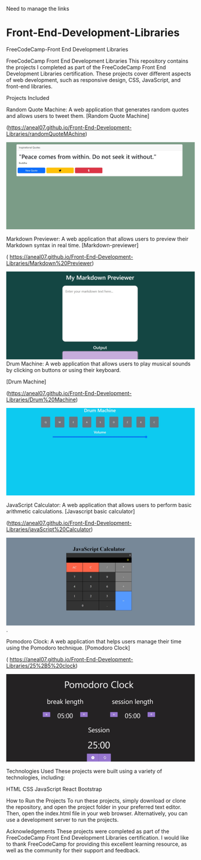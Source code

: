 Need to manage the links

# Front-End-Development-Libraries
 FreeCodeCamp-Front End Development Libraries

 FreeCodeCamp Front End Development Libraries
This repository contains the projects I completed as part of the FreeCodeCamp Front End Development Libraries certification.
These projects cover different aspects of web development, such as responsive design, CSS, JavaScript, and front-end libraries.

Projects Included

Random Quote Machine: A web application that generates random quotes and allows users to tweet them.
[Random Quote Machine] 

(https://aneal07.github.io/Front-End-Development-Libraries/randomQuoteMAchine)

![Screenshot](./quote.jpg)

Markdown Previewer: A web application that allows users to preview their Markdown syntax in real time.
[Markdown-previewer] 

(  https://aneal07.github.io/Front-End-Development-Libraries/Markdown%20Previewer)

![Screenshot](./markdown.jpg)
Drum Machine: A web application that allows users to play musical sounds by clicking on buttons or using their keyboard.

[Drum Machine]

(https://aneal07.github.io/Front-End-Development-Libraries/Drum%20Machine)

![Screenshot](./Drummachine.jpg)

JavaScript Calculator: A web application that allows users to perform basic arithmetic calculations.
[Javascript basic calculator] 

(https://aneal07.github.io/Front-End-Development-Libraries/javaScript%20Calculator)

![Screenshot](./calculator.jpg).

Pomodoro Clock: A web application that helps users manage their time using the Pomodoro technique.
[Pomodoro Clock] 

( https://aneal07.github.io/Front-End-Development-Libraries/25%2B5%20clock)

![Screenshot](./pomdoro.jpg)

Technologies Used
These projects were built using a variety of technologies, including:

HTML
CSS
JavaScript
React
Bootstrap

How to Run the Projects
To run these projects, simply download or clone the repository, 
and open the project folder in your preferred text editor. Then, 
open the index.html file in your web browser. Alternatively, 
you can use a development server to run the projects.

Acknowledgements
These projects were completed as part of the FreeCodeCamp Front End Development Libraries certification.
I would like to thank FreeCodeCamp for providing this excellent learning resource, 
as well as the community for their support and feedback.






